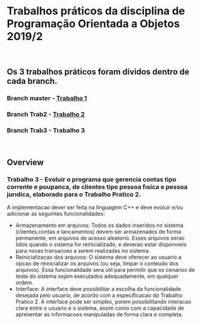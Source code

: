 # Trabalhos práticos da disciplina de Programação Orientada a Objetos 2019/2

<br>

## Os 3 trabalhos práticos foram dividos dentro de cada branch.

### Branch master - [Trabalho 1](https://github.com/thiagomtt/poo-trab1/tree/master)

### Branch Trab2 - [Trabalho 2](https://github.com/thiagomtt/poo-trab1/tree/Trab2)

### Branch Trab3 - Trabalho 3

<br>

## Overview

### Trabalho 3 - Evoluir o programa que gerencia contas tipo corrente e poupanca, de clientes tipo pessoa fısica e pessoa jurıdica, elaborado para o Trabalho Pratico  2. 

A implementacao dever ser feita na linguagem C++ e deve evoluir e/ou adicionar as seguintes funcionalidades:

* Armazenamento em arquivos: Todos os dados inseridos no sistema (clientes,contas e lancamentos) devem ser armazenados de forma permanente, em arquivos de acesso aleatorio. Esses arquivos serao lidos quando o sistema for reinicializado, e deverao estar disponıveis para novas transacoes a serem realizadas no sistema.
* Reinicializacao dos arquivos: O sistema deve oferecer ao usuario a opcao de reinicializar os arquivos (ou seja, limpar o conteudo dos arquivos). Essa funcionalidade sera ́util para permitir que os cenarios de teste do sistema sejam executados adequadamente, em qualquer ordem.
* Interface: A interface deve possibilitar a escolha da funcionalidade desejada pelo usuario, de acordo com a especificacao do Trabalho Pratico 2. A interface pode ser simples, porem possibilitando interacao clara entre o usuario e o sistema, assim como com a capacidade de apresentar as informacoes manipuladas de forma clara e completa.
